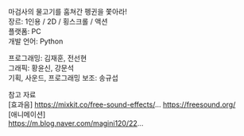 마검사의 물고기를 훔쳐간 펭귄을 쫓아라! <br/>
장르: 1인용 / 2D / 횡스크롤 / 액션 <br/>
플랫폼: PC <br/>
개발 언어: Python <br/>

프로그래밍: 김재훈, 전선현 <br/>
그래픽: 황윤신, 강문석 <br/>
기획, 사운드, 프로그래밍 보조: 송규섭 <br/>

참고 자료 <br/>
[효과음]
https://mixkit.co/free-sound-effects/...
https://freesound.org/
 <br/>
[애니메이션] <br/>
https://m.blog.naver.com/magini120/22...
